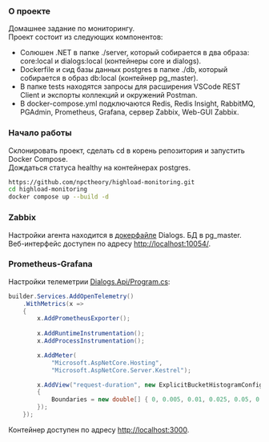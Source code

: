 ### О проекте
Домашнее задание по мониторингу.  
Проект состоит из следующих компонентов:  
* Солюшен .NET в папке ./server, который собирается в два образа: core:local и dialogs:local (контейнеры core и dialogs).
* Dockerfile и сид базы данных postgres в папке ./db, который собирается в образ db:local (контейнер pg_master).
* В папке tests находятся запросы для расширения VSCode REST Client и экспорты коллекций и окружений Postman.
* В docker-compose.yml подключаются Redis, Redis Insight, RabbitMQ, PGAdmin, Prometheus, Grafana, сервер Zabbix, Web-GUI Zabbix.
### Начало работы
Склонировать проект, сделать cd в корень репозитория и запустить Docker Compose.  
Дождаться статуса healthy на контейнерах postgres.  
```bash
https://github.com/npctheory/highload-monitoring.git
cd highload-monitoring
docker compose up --build -d
```
### Zabbix  
Настройки агента находится в [докерфайле](https://github.com/npctheory/highload-monitoring/blob/main/server/Dialogs.Api/Dockerfile) Dialogs. БД в pg_master.  
Веб-интерфейс доступен по адресу [http://localhost:10054/](http://localhost:10054/).  



### Prometheus-Grafana  
Настройки телеметрии [Dialogs.Api/Program.cs](https://github.com/npctheory/highload-monitoring/blob/main/server/Dialogs.Api/Program.cs):  
```csharp
builder.Services.AddOpenTelemetry()
    .WithMetrics(x =>
    {
        x.AddPrometheusExporter();
        
        x.AddRuntimeInstrumentation();
        x.AddProcessInstrumentation();

        x.AddMeter(
            "Microsoft.AspNetCore.Hosting",
            "Microsoft.AspNetCore.Server.Kestrel");

        x.AddView("request-duration", new ExplicitBucketHistogramConfiguration
        {
            Boundaries = new double[] { 0, 0.005, 0.01, 0.025, 0.05, 0.075, 0.1, 0.25, 0.5, 0.75, 1, 2.5, 5, 7.5, 10 }
        });
    });
```
Контейнер доступен по адресу [http://localhost:3000]([url](http://localhost:3000)).
